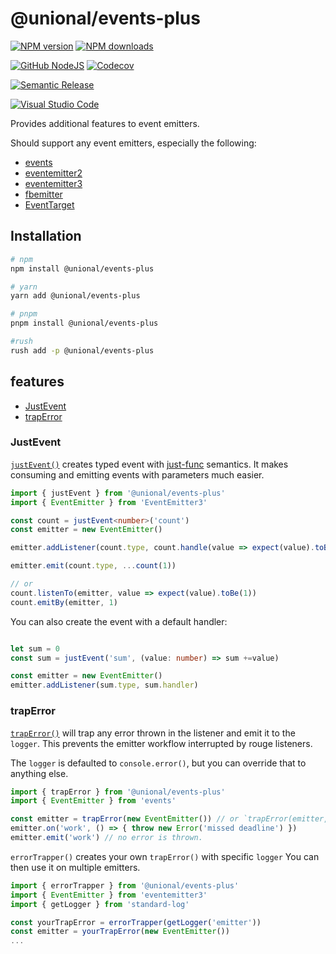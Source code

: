 # @unional/events-plus <!-- omit in toc -->

[![NPM version][npm-image]][npm-url]
[![NPM downloads][downloads-image]][downloads-url]

[![GitHub NodeJS][github-nodejs]][github-action-url]
[![Codecov][codecov-image]][codecov-url]

[![Semantic Release][semantic-release-image]][semantic-release-url]

[![Visual Studio Code][vscode-image]][vscode-url]

Provides additional features to event emitters.

Should support any event emitters,
especially the following:

- [events]
- [eventemitter2]
- [eventemitter3]
- [fbemitter]
- [EventTarget]

## Installation <!-- omit in toc -->

```sh
# npm
npm install @unional/events-plus

# yarn
yarn add @unional/events-plus

# pnpm
pnpm install @unional/events-plus

#rush
rush add -p @unional/events-plus
```

## features <!-- omit in toc -->

- [JustEvent](#justevent)
- [trapError](#traperror)

### JustEvent

[`justEvent()`] creates typed event with [just-func] semantics.
It makes consuming and emitting events with parameters much easier.

```ts
import { justEvent } from '@unional/events-plus'
import { EventEmitter } from 'EventEmitter3'

const count = justEvent<number>('count')
const emitter = new EventEmitter()

emitter.addListener(count.type, count.handle(value => expect(value).toBe(1)))

emitter.emit(count.type, ...count(1))

// or
count.listenTo(emitter, value => expect(value).toBe(1))
count.emitBy(emitter, 1)
```

You can also create the event with a default handler:

```ts

let sum = 0
const sum = justEvent('sum', (value: number) => sum +=value)

const emitter = new EventEmitter()
emitter.addListener(sum.type, sum.handler)
```

### trapError

[`trapError()`] will trap any error thrown in the listener and emit it to the `logger`.
This prevents the emitter workflow interrupted by rouge listeners.

The `logger` is defaulted to `console.error()`,
but you can override that to anything else.

```ts
import { trapError } from '@unional/events-plus'
import { EventEmitter } from 'events'

const emitter = trapError(new EventEmitter()) // or `trapError(emitter, { logger })`
emitter.on('work', () => { throw new Error('missed deadline') })
emitter.emit('work') // no error is thrown.
```

`errorTrapper()` creates your own `trapError()` with specific `logger`
You can then use it on multiple emitters.

```ts
import { errorTrapper } from '@unional/events-plus'
import { EventEmitter } from 'eventemitter3'
import { getLogger } from 'standard-log'

const yourTrapError = errorTrapper(getLogger('emitter'))
const emitter = yourTrapError(new EventEmitter())
...
```

[`justEvent()`]: https://github.com/unional/events-plus/blob/main/ts/justEvent.ts
[`trapError()`]: https://github.com/unional/events-plus/blob/main/ts/trapError.ts
[codecov-image]: https://codecov.io/gh/unional/events-plus/branch/master/graph/badge.svg
[codecov-url]: https://codecov.io/gh/unional/events-plus
[downloads-image]: https://img.shields.io/npm/dm/@unional/events-plus.svg?style=flat
[downloads-url]: https://npmjs.org/package/@unional/events-plus
[eventemitter2]: https://www.npmjs.com/package/eventemitter2
[eventemitter3]: https://www.npmjs.com/package/eventemitter3
[events]: https://www.npmjs.com/package/events
[EventTarget]: https://developer.mozilla.org/en-US/docs/Web/API/EventTarget
[fbemitter]: https://www.npmjs.com/package/fbemitter
[github-action-url]: https://github.com/unional/events-plus/actions
[github-nodejs]: https://github.com/unional/events-plus/workflows/nodejs/badge.svg
[just-func]: https://github.com/justland/just-func-typescript
[npm-image]: https://img.shields.io/npm/v/@unional/events-plus.svg?style=flat
[npm-url]: https://npmjs.org/package/@unional/events-plus
[semantic-release-image]: https://img.shields.io/badge/%20%20%F0%9F%93%A6%F0%9F%9A%80-semantic--release-e10079.svg
[semantic-release-url]: https://github.com/semantic-release/semantic-release
[TypeScript]: https://www.typescriptlang.org
[vscode-image]: https://img.shields.io/badge/vscode-ready-green.svg
[vscode-url]: https://code.visualstudio.com/

